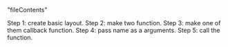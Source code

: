 "fileContents"

Step 1: create basic layout.
Step 2: make two function.
Step 3: make one of them  callback function.
Step 4: pass name as a arguments.
Step 5: call the function.
